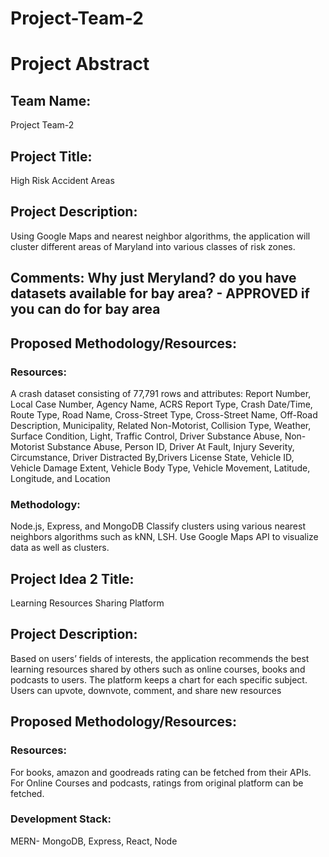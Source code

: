 
Project-Team-2
==============

# Project Abstract

## Team Name: 
Project Team-2
## Project Title: 
High Risk Accident Areas
## Project Description:
Using Google Maps and nearest neighbor algorithms, the application will cluster different areas of Maryland into various classes of risk zones.  

## Comments: Why just Meryland? do you have datasets available for bay area?  - APPROVED if you can do for bay area

## Proposed Methodology/Resources:
### Resources:
A crash dataset consisting of 77,791 rows and attributes:
Report Number, Local Case Number, Agency Name, ACRS Report Type,	Crash Date/Time, Route Type, Road Name,	Cross-Street Type,	Cross-Street Name, Off-Road Description, Municipality, Related Non-Motorist, Collision Type, Weather, Surface Condition, Light, Traffic Control, Driver Substance Abuse, Non-Motorist Substance Abuse, Person ID, Driver At Fault, Injury Severity, Circumstance, Driver Distracted By,Drivers License State,	Vehicle ID, Vehicle Damage Extent, Vehicle Body Type, Vehicle Movement, Latitude, Longitude, and Location
### Methodology:
Node.js, Express, and MongoDB
Classify clusters using various nearest neighbors algorithms such as kNN, LSH. Use Google Maps API to visualize data as well as clusters.













## Project Idea 2 Title: 
Learning Resources Sharing Platform
## Project Description:
Based on users’ fields of interests, the application recommends the best learning resources shared by others such as online courses, books and podcasts to users. The platform keeps a chart for each specific subject. Users can upvote, downvote, comment, and share new resources
## Proposed Methodology/Resources:
### Resources:
For books, amazon and goodreads rating can be fetched from their APIs.
For Online Courses and podcasts, ratings from original platform can be fetched.

### Development Stack:
MERN- MongoDB, Express, React, Node
